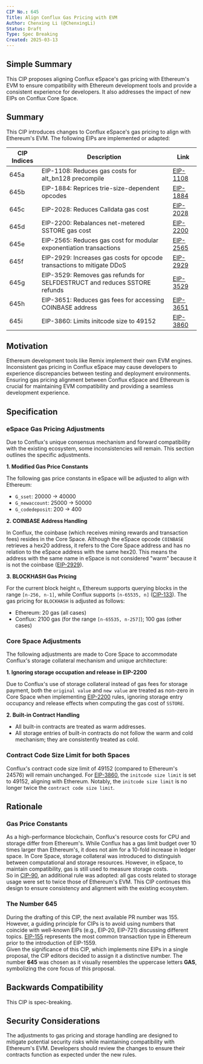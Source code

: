 ```yaml
---
CIP No.: 645
Title: Align Conflux Gas Pricing with EVM
Author: Chenxing Li (@ChenxingLi)
Status: Draft
Type: Spec Breaking
Created: 2025-03-13
---
```


## Simple Summary
This CIP proposes aligning Conflux eSpace's gas pricing with Ethereum's EVM to ensure compatibility with Ethereum development tools and provide a consistent experience for developers. It also addresses the impact of new EIPs on Conflux Core Space.

## Summary
This CIP introduces changes to Conflux eSpace's gas pricing to align with Ethereum's EVM. The following EIPs are implemented or adapted:

| CIP Indices| Description                                                                 | Link                                                                 |
|------------|-----------------------------------------------------------------------------|----------------------------------------------------------------------|
| 645a       | EIP-1108: Reduces gas costs for alt_bn128 precompile                        | [EIP-1108](https://eips.ethereum.org/EIPS/eip-1108)                 |
| 645b       | EIP-1884: Reprices trie-size-dependent opcodes                              | [EIP-1884](https://eips.ethereum.org/EIPS/eip-1884)                 |
| 645c       | EIP-2028: Reduces Calldata gas cost                                          | [EIP-2028](https://eips.ethereum.org/EIPS/eip-2028)                 |
| 645d       | EIP-2200: Rebalances net-metered SSTORE gas cost                             | [EIP-2200](https://eips.ethereum.org/EIPS/eip-2200)                 |
| 645e       | EIP-2565: Reduces gas cost for modular exponentiation transactions           | [EIP-2565](https://eips.ethereum.org/EIPS/eip-2565)                 |
| 645f       | EIP-2929: Increases gas costs for opcode transactions to mitigate DDoS      | [EIP-2929](https://eips.ethereum.org/EIPS/eip-2929)                 |
| 645g       | EIP-3529: Removes gas refunds for SELFDESTRUCT and reduces SSTORE refunds    | [EIP-3529](https://eips.ethereum.org/EIPS/eip-3529)                 |
| 645h       | EIP-3651: Reduces gas fees for accessing COINBASE address                   | [EIP-3651](https://eips.ethereum.org/EIPS/eip-3651)                 |
| 645i       | EIP-3860: Limits initcode size to 49152                                      | [EIP-3860](https://eips.ethereum.org/EIPS/eip-3860)                 |

## Motivation
Ethereum development tools like Remix implement their own EVM engines. Inconsistent gas pricing in Conflux eSpace may cause developers to experience discrepancies between testing and deployment environments. Ensuring gas pricing alignment between Conflux eSpace and Ethereum is crucial for maintaining EVM compatibility and providing a seamless development experience.

## Specification

### eSpace Gas Pricing Adjustments
Due to Conflux's unique consensus mechanism and forward compatibility with the existing ecosystem, some inconsistencies will remain. This section outlines the specific adjustments.

**1. Modified Gas Price Constants**

The following gas price constants in eSpace will be adjusted to align with Ethereum:

- `G_sset`: 20000 → 40000  
- `G_newaccount`: 25000 → 50000  
- `G_codedeposit`: 200 → 400  

**2. COINBASE Address Handling**

In Conflux, the coinbase (which receives mining rewards and transaction fees) resides in the Core Space. Although the eSpace opcode `COINBASE` retrieves a hex20 address, it refers to the Core Space address and has no relation to the eSpace address with the same hex20. This means the address with the same name in eSpace is not considered "warm" because it is not the coinbase ([EIP-2929](https://eips.ethereum.org/EIPS/eip-2929)). 

**3. BLOCKHASH Gas Pricing**

For the current block height `n`, Ethereum supports querying blocks in the range `[n-256, n-1]`, while Conflux supports `[n-65535, n]` ([CIP-133](./cip-133.md)). The gas pricing for `BLOCKHASH` is adjusted as follows:
- Ethereum: 20 gas (all cases)  
- Conflux: 2100 gas (for the range `[n-65535, n-257]`); 100 gas (other cases)  

### Core Space Adjustments
The following adjustments are made to Core Space to accommodate Conflux's storage collateral mechanism and unique architecture:

**1. Ignoring storage occupation and release in EIP-2200**

Due to Conflux's use of storage collateral instead of gas fees for storage payment, both the `original value` and `new value` are treated as non-zero in Core Space when implementing [EIP-2200](https://eips.ethereum.org/EIPS/eip-2200) rules, ignoring storage entry occupancy and release effects when computing the gas cost of `SSTORE`.

**2. Built-in Contract Handling**

- All built-in contracts are treated as warm addresses.  
- All storage entries of built-in contracts do not follow the warm and cold mechanism; they are consistently treated as cold.  

### Contract Code Size Limit for both Spaces
Conflux's contract code size limit of 49152 (compared to Ethereum's 24576) will remain unchanged. For [EIP-3860](https://eips.ethereum.org/EIPS/eip-3860), the `initcode size limit` is set to 49152, aligning with Ethereum. Notably, the `initcode size limit` is no longer twice the `contract code size limit`.

## Rationale

### Gas Price Constants  
As a high-performance blockchain, Conflux's resource costs for CPU and storage differ from Ethereum's. While Conflux has a gas limit budget over 10 times larger than Ethereum's, it does not aim for a 10-fold increase in ledger space. 
In Core Space, storage collateral was introduced to distinguish between computational and storage resources. However, in eSpace, to maintain compatibility, gas is still used to measure storage costs.  
So in [CIP-90](./cip-90.md), an additional rule was adopted: all gas costs related to storage usage were set to twice those of Ethereum's EVM. This CIP continues this design to ensure consistency and alignment with the existing ecosystem.

### The Number 645  
During the drafting of this CIP, the next available PR number was 155. However, a guiding principle for CIPs is to avoid using numbers that coincide with well-known EIPs (e.g., EIP-20, EIP-721) discussing different topics. [EIP-155](https://eips.ethereum.org/EIPS/eip-155) represents the most common transaction type in Ethereum prior to the introduction of EIP-1559.  
Given the significance of this CIP, which implements nine EIPs in a single proposal, the CIP editors decided to assign it a distinctive number. The number **645** was chosen as it visually resembles the uppercase letters **GAS**, symbolizing the core focus of this proposal.

## Backwards Compatibility
This CIP is spec-breaking.

## Security Considerations
The adjustments to gas pricing and storage handling are designed to mitigate potential security risks while maintaining compatibility with Ethereum's EVM. Developers should review the changes to ensure their contracts function as expected under the new rules.